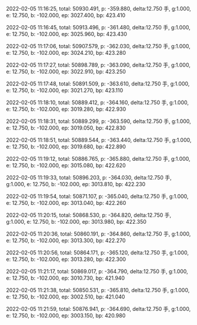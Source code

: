 2022-02-05 11:16:25, total: 50930.491, p: -359.880, delta:12.750 手, g:1.000, e: 12.750, b: -102.000, ep: 3027.400, bp: 423.410

2022-02-05 11:16:45, total: 50913.496, p: -361.480, delta:12.750 手, g:1.000, e: 12.750, b: -102.000, ep: 3025.960, bp: 423.430

2022-02-05 11:17:06, total: 50907.579, p: -362.030, delta:12.750 手, g:1.000, e: 12.750, b: -102.000, ep: 3024.210, bp: 423.280

2022-02-05 11:17:27, total: 50898.789, p: -363.090, delta:12.750 手, g:1.000, e: 12.750, b: -102.000, ep: 3022.910, bp: 423.250

2022-02-05 11:17:48, total: 50891.509, p: -363.610, delta:12.750 手, g:1.000, e: 12.750, b: -102.000, ep: 3021.270, bp: 423.110

2022-02-05 11:18:10, total: 50889.412, p: -364.160, delta:12.750 手, g:1.000, e: 12.750, b: -102.000, ep: 3019.280, bp: 422.930

2022-02-05 11:18:31, total: 50889.299, p: -363.590, delta:12.750 手, g:1.000, e: 12.750, b: -102.000, ep: 3019.050, bp: 422.830

2022-02-05 11:18:51, total: 50889.544, p: -363.440, delta:12.750 手, g:1.000, e: 12.750, b: -102.000, ep: 3019.680, bp: 422.890

2022-02-05 11:19:12, total: 50886.765, p: -365.880, delta:12.750 手, g:1.000, e: 12.750, b: -102.000, ep: 3015.080, bp: 422.620

2022-02-05 11:19:33, total: 50896.203, p: -364.030, delta:12.750 手, g:1.000, e: 12.750, b: -102.000, ep: 3013.810, bp: 422.230

2022-02-05 11:19:54, total: 50871.107, p: -365.040, delta:12.750 手, g:1.000, e: 12.750, b: -102.000, ep: 3013.040, bp: 422.260

2022-02-05 11:20:15, total: 50868.530, p: -364.820, delta:12.750 手, g:1.000, e: 12.750, b: -102.000, ep: 3013.980, bp: 422.350

2022-02-05 11:20:36, total: 50860.191, p: -364.860, delta:12.750 手, g:1.000, e: 12.750, b: -102.000, ep: 3013.300, bp: 422.270

2022-02-05 11:20:56, total: 50864.171, p: -365.120, delta:12.750 手, g:1.000, e: 12.750, b: -102.000, ep: 3013.280, bp: 422.300

2022-02-05 11:21:17, total: 50869.017, p: -364.790, delta:12.750 手, g:1.000, e: 12.750, b: -102.000, ep: 3010.730, bp: 421.940

2022-02-05 11:21:38, total: 50850.531, p: -365.810, delta:12.750 手, g:1.000, e: 12.750, b: -102.000, ep: 3002.510, bp: 421.040

2022-02-05 11:21:59, total: 50876.941, p: -364.690, delta:12.750 手, g:1.000, e: 12.750, b: -102.000, ep: 3003.150, bp: 420.980